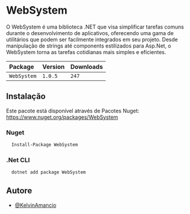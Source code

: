 
# WebSystem

O WebSystem é uma biblioteca .NET que visa simplificar tarefas comuns durante o desenvolvimento de aplicativos, oferecendo uma gama de utilitários que podem ser facilmente integrados em seu projeto. Desde manipulação de strings até components estilizados para Asp.Net, o WebSystem torna as tarefas cotidianas mais simples e eficientes.


| Package   | Version       | Downloads                           |
| :---------- | :--------- | :---------------------------------- |
| `WebSystem` | `1.0.5` | `247` |




## Instalação

Este pacote está disponível através de Pacotes Nuget: https://www.nuget.org/packages/WebSystem

### Nuget
```bash
  Install-Package WebSystem
```

### .Net CLI
```bash
  dotnet add package WebSystem
```


## Autore

- [@KelvinAmancio](https://github.com/kelvin-amancio)

